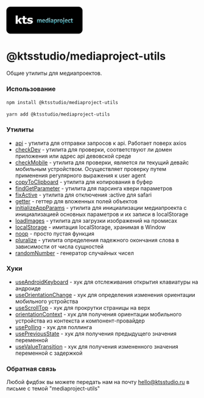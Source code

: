 ![kts](./logo.png)

# @ktsstudio/mediaproject-utils

Общие утилиты для медиапроектов.

### Использование

`npm install @ktsstudio/mediaproject-utils`

`yarn add @ktsstudio/mediaproject-utils`

### Утилиты

* [api](./src/api.ts) - утилита для отправки запросов к api. Работает поверх axios
* [checkDev](./src/checkDev.ts) - утилита для проверки, соответствуют ли домен приложения или адрес api девовской среде
* [checkMobile](./src/checkMobile.ts) - утилита для проверки, является ли текущий девайс мобильным устройством. Осуществляет проверку путем применения регулярного выражения к user agent
* [copyToClipboard](./src/copyToClipboard.ts) - утилита для копирования в буфер
* [findGetParameter](./src/findGetParameter.ts) - утилита для парсинга квери параметров
* [fixActive](./src/fixActive.ts) - утилита для отключения :active для safari
* [getter](./src/getter.ts) - геттер для вложенных полей объектов
* [initializeAppParams](./src/initializeAppParams.ts) - утилита для инициализации медиапроекта с инициализацией основных параметров и их записи в localStorage
* [loadImages](./src/loadImages.ts) - утилита для загрузки изображений на промисах
* [localStorage](./src/localStorage.ts) - имитация localStorage, хранимая в Window
* [noop](./src/noop.ts) - просто пустая функция
* [pluralize](./src/pluralize.ts) - утилита определения падежного окончания слова в зависимости от числа сущностей
* [randomNumber](./src/randomNumber.ts) - генератор случайных чисел

### Хуки

* [useAndroidKeyboard](./src/hooks/useAndroidKeyboard.ts) - хук для отслеживания открытия клавиатуры на андроиде
* [useOrientationChange](./src/hooks/useOrientationChange.ts) - хук для определения изменения ориентации мобильного устройства
* [useScrollTop](./src/hooks/useScrollTop.ts) - хук для прокрутки страницы на верх
* [orientationContext](./src/hooks/orientationContext.tsx) - хук для получения ориентации мобильного устройства из контекста и компонент-провайдер
* [usePolling](./src/hooks/usePolling.ts) - хук для поллинга
* [usePreviousState](./src/hooks/usePreviousState.ts) - хук для получения предыдущего значения переменной
* [useValueTransition](./src/hooks/useValueTransition.ts) - хук для получения измененного значения переменной с задержкой


### Обратная связь

Любой фидбэк вы можете передать нам на почту [hello@ktsstudio.ru](mailto:hello@ktsstudio.ru) в письме с темой "mediaproject-utils"
